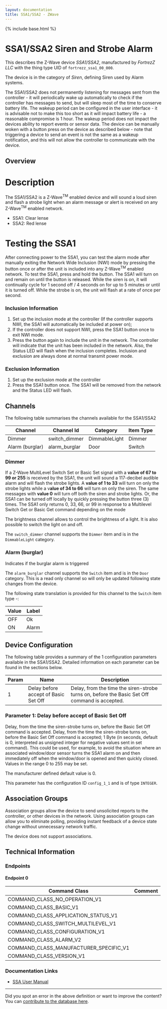 ```yaml
---
layout: documentation
title: SSA1/SSA2 - ZWave
---
```


{% include base.html %}

# SSA1/SSA2 Siren and Strobe Alarm
This describes the Z-Wave device *SSA1/SSA2*, manufactured by *FortrezZ LLC* with the thing type UID of ```fortrezz_ssa1_00_000```.

The device is in the category of *Siren*, defining Siren used by Alarm systems.

The SSA1/SSA2 does not permanently listening for messages sent from the controller - it will periodically wake up automatically to check if the controller has messages to send, but will sleep most of the time to conserve battery life. The wakeup period can be configured in the user interface - it is advisable not to make this too short as it will impact battery life - a reasonable compromise is 1 hour. The wakeup period does not impact the devices ability to report events or sensor data. The device can be manually woken with a button press on the device as described below - note that triggering a device to send an event is not the same as a wakeup notification, and this will not allow the controller to communicate with the device.

## Overview

Description
===========

The SSA1/SSA2 is a Z-Wave<sup>TM</sup> enabled device and will sound a loud siren and flash a strobe light when an alarm message or alert is received on any Z-Wave<sup>TM</sup> enabled network.

- SSA1: Clear lense
- SSA2: Red lense

Testing the SSA1
================

After connecting power to the SSA1, you can test the alarm mode after manually exiting the Network Wide Inclusion (NWI) mode by pressing the button once or after the unit is included into any Z-Wave<sup>TM</sup> enabled network. To test the SSA1, press and hold the button. The SSA1 will turn on and remain on until the button is released. While the siren is on, it will continually cycle for 1 second off / 4 seconds on for up to 5 minutes or until it is turned off. While the strobe is on, the unit will flash at a rate of once per second.

### Inclusion Information

1. Set up the inclusion mode at the controller (If the controller supports NWI, the SSA1 will automatically be included at power on);
2. If the controller does not support NWI, press the SSA1 button once to exit NWI mode.
3. Press the button again to include the unit in the network. The controller will indicate that the unit has been included in the network. Also, the Status LED will flash when the inclusion completes. Inclusion and exclusion are always done at normal transmit power mode.

### Exclusion Information

1. Set up the exclusion mode at the controller
2. Press the SSA1 button once. The SSA1 will be removed from the network and the Status LED will flash.

## Channels

The following table summarises the channels available for the SSA1/SSA2

| Channel | Channel Id | Category | Item Type |
|---------|------------|----------|-----------|
| Dimmer | switch_dimmer | DimmableLight | Dimmer | 
| Alarm (burglar) | alarm_burglar | Door | Switch | 

### Dimmer

If a Z-Wave MultiLevel Switch Set or Basic Set signal with a **value of 67 to 99 or 255** is received by the SSA1, the unit will sound a 117-decibel audible alarm and will flash the strobe lights. A **value of 1 to 33** will turn on only the strobe lights while a v**alue of 34 to 66** will turn on only the siren. The same messages with **value 0** will turn off both the siren and strobe lights. Or, the SSA1 can be turned off locally by quickly pressing the button three (3) times. The SSA1 only returns 0, 33, 66, or 99 in response to a Multilevel Switch Get or Basic Get command depending on the mode

The brightness channel allows to control the brightness of a light.
            It is also possible to switch the light on and off.
        

The ```switch_dimmer``` channel supports the ```Dimmer``` item and is in the ```DimmableLight``` category.

### Alarm (burglar)

Indicates if the burglar alarm is triggered
        

The ```alarm_burglar``` channel supports the ```Switch``` item and is in the ```Door``` category. This is a read only channel so will only be updated following state changes from the device.

The following state translation is provided for this channel to the ```Switch``` item type -:

| Value | Label     |
|-------|-----------|
| OFF | Ok |
| ON | Alarm |



## Device Configuration

The following table provides a summary of the 1 configuration parameters available in the SSA1/SSA2.
Detailed information on each parameter can be found in the sections below.

| Param | Name  | Description |
|-------|-------|-------------|
| 1 | Delay before accept of Basic Set Off | Delay, from the time the siren-strobe turns on, before the Basic Set Off command is accepted. |

### Parameter 1: Delay before accept of Basic Set Off

Delay, from the time the siren-strobe turns on, before the Basic Set Off command is accepted.
Delay, from the time the siren-strobe turns on, before the Basic Set Off command is accepted; 1 Byte (in seconds, default is 0, interpreted as unsigned integer for negative values sent in set command). This could be used, for example, to avoid the situation where an associated window/door sensor turns the SSA1 alarm on and then immediately off when the window/door is opened and then quickly closed.
Values in the range 0 to 255 may be set.

The manufacturer defined default value is 0.

This parameter has the configuration ID ```config_1_1``` and is of type ```INTEGER```.


## Association Groups

Association groups allow the device to send unsolicited reports to the controller, or other devices in the network. Using association groups can allow you to eliminate polling, providing instant feedback of a device state change without unnecessary network traffic.

The device does not support associations.
## Technical Information

### Endpoints

#### Endpoint 0

| Command Class | Comment |
|---------------|---------|
| COMMAND_CLASS_NO_OPERATION_V1| |
| COMMAND_CLASS_BASIC_V1| |
| COMMAND_CLASS_APPLICATION_STATUS_V1| |
| COMMAND_CLASS_SWITCH_MULTILEVEL_V1| |
| COMMAND_CLASS_CONFIGURATION_V1| |
| COMMAND_CLASS_ALARM_V2| |
| COMMAND_CLASS_MANUFACTURER_SPECIFIC_V1| |
| COMMAND_CLASS_VERSION_V1| |

### Documentation Links

* [SSA User Manual](http://www.cd-jackson.com/zwave_device_uploads/220/ssa-manual-14may2011---new-address0.pdf)

---

Did you spot an error in the above definition or want to improve the content?
You can [contribute to the database here](http://www.cd-jackson.com/index.php/zwave/zwave-device-database/zwave-device-list/devicesummary/220).
